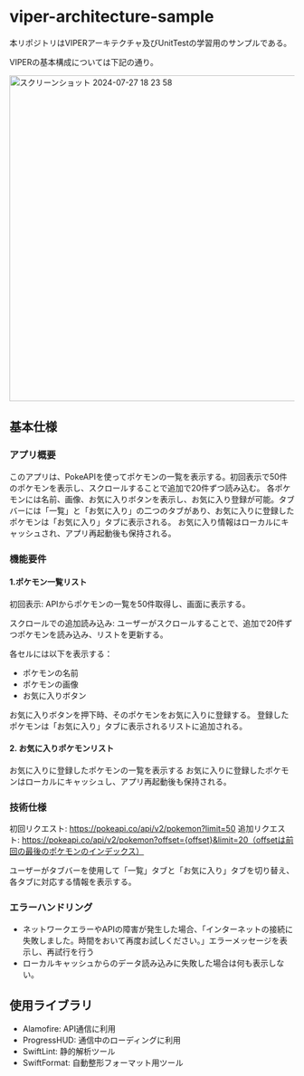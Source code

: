# viper-architecture-sample

本リポジトリはVIPERアーキテクチャ及びUnitTestの学習用のサンプルである。

VIPERの基本構成については下記の通り。

<img width="576" alt="スクリーンショット 2024-07-27 18 23 58" src="https://github.com/user-attachments/assets/8005f7bc-c4d1-46ad-aa6f-25508af95e14">

## 基本仕様

### アプリ概要
このアプリは、PokeAPIを使ってポケモンの一覧を表示する。初回表示で50件のポケモンを表示し、スクロールすることで追加で20件ずつ読み込む。
各ポケモンには名前、画像、お気に入りボタンを表示し、お気に入り登録が可能。タブバーには「一覧」と「お気に入り」の二つのタブがあり、お気に入りに登録したポケモンは「お気に入り」タブに表示される。
お気に入り情報はローカルにキャッシュされ、アプリ再起動後も保持される。

### 機能要件
#### 1.ポケモン一覧リスト
初回表示: APIからポケモンの一覧を50件取得し、画面に表示する。

スクロールでの追加読み込み: ユーザーがスクロールすることで、追加で20件ずつポケモンを読み込み、リストを更新する。

各セルには以下を表示する：
- ポケモンの名前
- ポケモンの画像
- お気に入りボタン

お気に入りボタンを押下時、そのポケモンをお気に入りに登録する。
登録したポケモンは「お気に入り」タブに表示されるリストに追加される。

#### 2. お気に入りポケモンリスト
お気に入りに登録したポケモンの一覧を表示する
お気に入りに登録したポケモンはローカルにキャッシュし、アプリ再起動後も保持される。

### 技術仕様
初回リクエスト: https://pokeapi.co/api/v2/pokemon?limit=50
追加リクエスト: https://pokeapi.co/api/v2/pokemon?offset={offset}&limit=20（offsetは前回の最後のポケモンのインデックス）

ユーザーがタブバーを使用して「一覧」タブと「お気に入り」タブを切り替え、各タブに対応する情報を表示する。
### エラーハンドリング
- ネットワークエラーやAPIの障害が発生した場合、「インターネットの接続に失敗しました。時間をおいて再度お試しください。」エラーメッセージを表示し、再試行を行う
- ローカルキャッシュからのデータ読み込みに失敗した場合は何も表示しない。

## 使用ライブラリ
- Alamofire: API通信に利用
- ProgressHUD: 通信中のローディングに利用
- SwiftLint: 静的解析ツール
- SwiftFormat: 自動整形フォーマット用ツール
